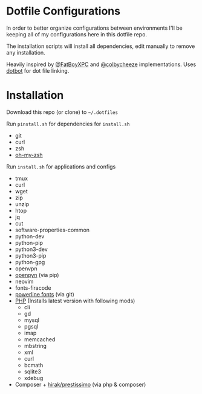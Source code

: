 # Dotfile Configurations

In order to better organize configurations between environments I'll be keeping all of my configurations here in this dotfile repo.

The installation scripts will install all dependencies, edit manually to remove any installation.

Heavily inspired by [@FatBoyXPC](https://github.com/colbycheeze/dotfiles) and [@colbycheeze](https://github.com/colbycheeze/dotfiles) implementations. Uses [dotbot](https://github.com/anishathalye/dotbot) for dot file linking.

# Installation

Download this repo (or clone) to ```~/.dotfiles```

Run ```pinstall.sh``` for dependencies for ```install.sh```
- git
- curl
- zsh
- [oh-my-zsh](https://github.com/robbyrussell/oh-my-zsh)

Run ```install.sh``` for applications and configs
- tmux
- curl
- wget
- zip
- unzip
- htop
- jq
- cut
- software-properties-common
- python-dev
- python-pip
- python3-dev
- python3-pip
- python-gpg
- openvpn
- [openpyn](https://github.com/jotyGill/openpyn-nordvpn) (via pip)
- neovim
- fonts-firacode
- [powerline fonts](https://github.com/powerline/fonts) (via git)
- [PHP](https://secure.php.net/releases/?json) (Installs latest version with following mods)
  - cli
  - gd
  - mysql
  - pgsql
  - imap
  - memcached
  - mbstring
  - xml
  - curl
  - bcmath
  - sqlite3
  - xdebug
- Composer + [hirak/prestissimo](https://github.com/hirak/prestissimo) (via php & composer)
